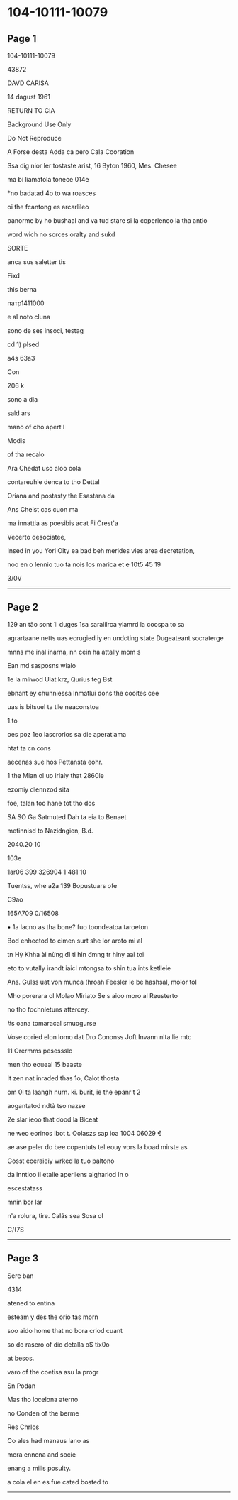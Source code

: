 # 104-10111-10079

## Page 1

104-10111-10079

43872

DAVD CARISA

14 dagust 1961

RETURN TO CIA

Background Use Only

Do Not Reproduce

A Forse desta Adda ca pero Cala Cooration

Ssa dig nior ler tostaste arist, 16 Byton 1960, Mes. Chesee

ma bi liamatola tonece 014e

*no badatad 4o to wa roasces

oi the fcantong es arcarlileo

panorme by ho bushaal and va tud stare si la coperlenco la tha antio

word wich no sorces oralty and sukd

SORTE

anca sus saletter tis

Fixd

this berna

naтp1411000

e al noto cluna

sono de ses insoci, testag

cd 1) plsed

a4s 63a3

Con

206 k

sono a dia

sald ars

mano of cho apert l

Modis

of tha recalo

Ara Chedat uso aloo cola

contareuhle denca to tho Dettal

Oriana and postasty the Esastana da

Ans Cheist cas cuon ma

ma innattia as poesibis acat Fi Crest'a

Vecerto desociatee,

Insed in you Yori Olty ea bad beh merides vies area decretation,

noo en o lennio tuo ta nois los marica et e 10t5 45 19

3/0V

---

## Page 2

129 an tão sont 1l duges 1sa saralilrca ylamrd la coospa to sa

agrartaane netts uas ecrugied iy en undcting state Dugeateant socraterge

mnns me inal inarna, nn cein ha attally mom s

Ean md sasposns wialo

1e la mliwod Uiat krz, Qurius teg Bst

ebnant ey chunniessa lnmatlui dons the cooites cee

uas is bitsuel ta tlle neaconstoa

1.to

oes poz 1eo lascrorios sa die aperatlama

htat ta cn cons

aecenas sue hos Pettansta eohr.

1 the Mian ol uo irlaly that 2860le

ezomiy dlennzod sita

foe, talan too hane tot tho dos

SA SO Ga Satmuted Dah ta eia to Benaet

metinnisd to Nazidngien, B.d.

2040.20 10

103e

1ar06 399 326904 1 481 10

Tuentss, whe a2a 139 Bopustuars ofe

C9ao

165A709 0/16508

• 1a lacno as tha bone? fuo toondeatoa taroeton

Bod enhectod to cimen surt she lor aroto mi al

tn Hỳ Khha ài nừng đi ti hin đmng tr hiny aai toi

eto to vutally irandt iaicl mtongsa to shin tua ints ketlleie

Ans. Gulss uat von munca (hroah Feesler le be hashsal, molor tol

Mho porerara ol Molao Miriato Se s aioo moro al Reusterto

no tho fochnletuns attercey.

#s oana tomaracal smuogurse

Vose coried elon lomo dat Dro Cononss Joft Invann nlta lie mtc

11 Orermms pesessslo

men tho eoueal 15 baaste

It zen nat inraded thas 1o, Calot thosta

om 0l ta laangh nurn. ki. burit, ie the epanr t 2

aogantatod ndtà tso nazse

2e slar ieoo that dood la Biceat

ne weo eorinos lbot t. Oolaszs sap ioa 1004 06029 €

ae ase peler do bee copentuts tel eouy vors la boad mirste as

Gosst eceraieiy wrked la tuo paltono

da inntioo il etalie aperllens aighariod ln o

escestatass

mnin bor lar

n'a rolura, tire. Calãs sea Sosa ol

C/(7S

---

## Page 3

Sere ban

4314

atened to entina

esteam y des the orio tas morn

soo aido home that no bora criod cuant

so do rasero of dio detalla o$ tix0o

at besos.

varo of the coetisa asu la progr

Sn Podan

Mas tho locelona aterno

no Conden of the berme

Res Chrlos

Co ales had manaus lano as

mera ennena and socie

enang a mills posulty.

a cola el en es fue cated bosted to

---

